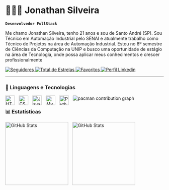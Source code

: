 # 👩🏻‍💻 Jonathan Silveira

**`Desenvolvedor FullStack`**

Me chamo Jonathan Silveira, tenho 21 anos e sou de Santo André (SP). Sou Técnico em Automação Industrial pelo SENAI e atualmente trabalho como Técnico de Projetos na área de Automação Industrial. Estou no 8º semestre de Ciências da Computação na UNIP e busco uma oportunidade de estágio na área de Tecnologia, onde possa aplicar meus conhecimentos e crescer profissionalmente

<p align="left">
      <a href="https://github.com/jonathansilveira?tab=followers">
        <img 
            alt="Seguidores" 
            title="Total de Seguidores" 
            src="https://custom-icon-badges.demolab.com/github/followers/jonathansilveira?color=%23E05D44&style=for-the-badge&labelColor=CE4630&logo=person&label=Seguidores"
        />
    </a>
      <a href="https://github.com/jonathansilveira?tab=repositories&sort=stargazers">
        <img 
            alt="Total de Estrelas" 
            title="Total de estrelas GitHub" 
            src="https://custom-icon-badges.demolab.com/github/stars/jonathansilveira?color=%23E1AD0E&style=for-the-badge&labelColor=C79600&logo=star&label=Estrelas"
        />
    </a>
      </a>
    <a href="https://github.com/jonathansilveira?tab=stars">
        <img 
            alt="Favoritos" 
            title="Favoritos no GitHub" 
            src="https://custom-icon-badges.demolab.com/badge/-%20Favoritos-green?style=for-the-badge&logoColor=white&logo=bookmark&color=55960c"
        />
    </a>
        <a href="https://www.linkedin.com/in/jonathansantosautoma%C3%A7%C3%A3o/">
        <img 
            alt="Perfil Linkedin" 
            title="Me siga no Linkedin" 
            src="https://custom-icon-badges.demolab.com/badge/-Linkedin-blue?style=for-the-badge&logoColor=white&logo=In"
        />
    </a>
    
---

### 🤖 Linguagens e Tecnologias

<img 
    align="left" 
    alt="HTML"
    title="HTML" 
    width="30px" 
    style="padding-right: 10px;" 
    src="https://cdn.jsdelivr.net/gh/devicons/devicon@latest/icons/html5/html5-original.svg" 
/>
<img 
    align="left" 
    alt="CSS" 
    title="CSS"
    width="30px" 
    style="padding-right: 10px;" 
    src="https://cdn.jsdelivr.net/gh/devicons/devicon@latest/icons/css3/css3-original.svg" 
/>
<img 
    align="left" 
    alt="Java" 
    title="Java"
    width="30px" 
    style="padding-right: 10px;" 
    src="https://cdn.jsdelivr.net/gh/devicons/devicon@latest/icons/java/java-original.svg" 
/>
<img 
    align="left" 
    alt="MySql"
    title="MySql" 
    width="30px" 
    style="padding-right: 10px;" 
    src="https://cdn.jsdelivr.net/gh/devicons/devicon@latest/icons/mysql/mysql-original.svg" 
/>
<img 
    align="left" 
    alt="Python" 
    title="Python"
    width="30px" 
    style="padding-right: 10px;" 
    src="https://cdn.jsdelivr.net/gh/devicons/devicon@latest/icons/python/python-original.svg" 
/>

<picture>
  <source media="(prefers-color-scheme: dark)" srcset="https://raw.githubusercontent.com/jonathansilveira/jonathansilveira/output/pacman-contribution-graph-dark.svg">
  <source media="(prefers-color-scheme: light)" srcset="https://raw.githubusercontent.com/jonathansilveira/jonathansilveira/output/pacman-contribution-graph.svg">
  <img alt="pacman contribution graph" src="https://raw.githubusercontent.com/jonathansilveira/jonathansilveira/output/pacman-contribution-graph.svg">
</picture>

###


### 📊 Estatísticas

<p>
  <img 
    align="left" 
    alt="GitHub Stats" 
    height="200" 
    style="padding-right: 10px;" 
    src="https://github-readme-stats.vercel.app/api?username=jonathansilveira&show_icons=true&theme=dracula&include_all_commits=true&count_private=true&locale=pt-br" 


<img 
      align="left" 
      alt="GitHub Stats" 
      height="200" 
      src="https://github-readme-stats.vercel.app/api/top-langs/?username=jonathansilveira&theme=dracula&layout=compact&custom_title=Tecnologias&langs_count=9" 
  />

</p>






